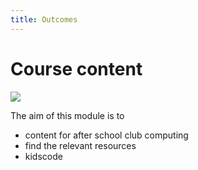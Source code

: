 ```yaml
---
title: Outcomes
---
```


# Course content

![]({{site.baseurl}}/img/content-banner.jpg)

The aim of this module is to

- content for after school club computing
- find the relevant resources  
-   kidscode
 
